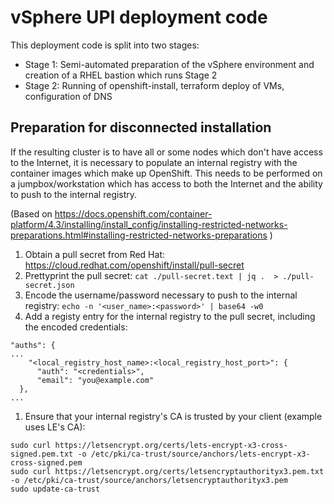 # vSphere UPI deployment code

This deployment code is split into two stages:

- Stage 1: Semi-automated preparation of the vSphere environment and creation of a RHEL bastion which runs Stage 2
- Stage 2: Running of openshift-install, terraform deploy of VMs, configuration of DNS



## Preparation for disconnected installation

If the resulting cluster is to have all or some nodes which don't have access to the Internet, it is necessary to populate an internal registry with the container images which make up OpenShift. This needs to be performed on a jumpbox/workstation which has access to both the Internet and the ability to push to the internal registry.

(Based on https://docs.openshift.com/container-platform/4.3/installing/install_config/installing-restricted-networks-preparations.html#installing-restricted-networks-preparations )

1. Obtain a pull secret from Red Hat: https://cloud.redhat.com/openshift/install/pull-secret
1. Prettyprint the pull secret:
`cat ./pull-secret.text | jq .  > ./pull-secret.json`
1. Encode the username/password necessary to push to the internal registry:
`echo -n '<user_name>:<password>' | base64 -w0`
1. Add a registy entry for the internal registry to the pull secret, including the encoded credentials:
 ```
 "auths": {
 ...
     "<local_registry_host_name>:<local_registry_host_port>": { 
       "auth": "<credentials>", 
       "email": "you@example.com"
   },
 ...
 ```
1. Ensure that your internal registry's CA is trusted by your client (example uses LE's CA):
```
sudo curl https://letsencrypt.org/certs/lets-encrypt-x3-cross-signed.pem.txt -o /etc/pki/ca-trust/source/anchors/lets-encrypt-x3-cross-signed.pem
sudo curl https://letsencrypt.org/certs/letsencryptauthorityx3.pem.txt -o /etc/pki/ca-trust/source/anchors/letsencryptauthorityx3.pem
sudo update-ca-trust
```
